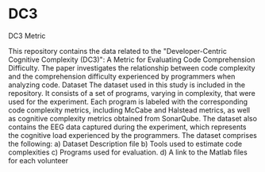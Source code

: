 # DC3
DC3 Metric

This repository contains the data related to the "Developer-Centric Cognitive Complexity (DC3)": A Metric for Evaluating Code Comprehension Difficulty. The paper investigates the relationship between code complexity and the comprehension difficulty experienced by programmers when analyzing code.
Dataset
The dataset used in this study is included in the repository. It consists of a set of programs, varying in complexity, that were used for the experiment. Each program is labeled with the corresponding code complexity metrics, including McCabe and Halstead metrics, as well as cognitive complexity metrics obtained from SonarQube. The dataset also contains the EEG data captured during the experiment, which represents the cognitive load experienced by the programmers.
The dataset comprises the following:
a) Dataset Description file
b) Tools used to estimate code complexities
c) Programs used for evaluation. 
d) A link to the Matlab files for each volunteer
